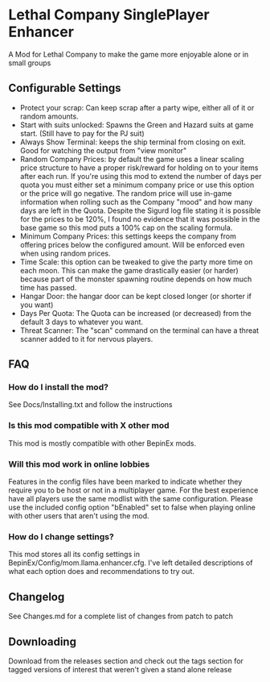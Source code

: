 # Lethal Company SinglePlayer Enhancer
A Mod for Lethal Company to make the game more enjoyable alone or in small groups

## Configurable Settings
*  Protect your scrap: Can keep scrap after a party wipe, either all of it or random amounts.
*  Start with suits unlocked: Spawns the Green and Hazard suits at game start. (Still have to pay for the PJ suit)
*  Always Show Terminal: keeps the ship terminal from closing on exit. Good for watching the output from "view monitor"
*  Random Company Prices: by default the game uses a linear scaling price structure to have a proper risk/reward for holding on to your items after each run. If you're using this mod to extend the number of days per quota you must either set a minimum company price or use this option or the price will go negative. The random price will use in-game information when rolling such as the Company "mood" and how many days are left in the Quota. Despite the Sigurd
log file stating it is possible for the prices to be 120%, I found no evidence that it was
possible in the base game so this mod puts a 100% cap on the scaling formula.
*  Minimum Company Prices: this settings keeps the company from offering prices below the configured amount. Will be enforced even when using random prices.
*  Time Scale: this option can be tweaked to give the party more time on each moon. This can make the game drastically easier (or harder) because part of the monster spawning routine depends on how much time has passed.
*  Hangar Door: the hangar door can be kept closed longer (or shorter if you want)
*  Days Per Quota: The Quota can be increased (or decreased) from the default 3 days to whatever you want.
*  Threat Scanner: The "scan" command on the terminal can have a threat scanner added to it for nervous players.

## FAQ

### How do I install the mod?
See Docs/Installing.txt and follow the instructions

### Is this mod compatible with X other mod
This mod is mostly compatible with other BepinEx mods.

### Will this mod work in online lobbies
Features in the config files have been marked to indicate whether they require you to be host or not in a multiplayer game. For the best experience have all players use the same modlist with the same configuration. Please use the included config option "bEnabled" set to false when playing online with other users that aren't using the mod.

### How do I change settings?
This mod stores all its config settings in BepinEx/Config/mom.llama.enhancer.cfg. I've left detailed descriptions of what each option does and recommendations to try out.

## Changelog

See Changes.md for a complete list of changes from patch to patch

## Downloading

Download from the releases section and check out the tags section for tagged versions of interest that weren't given a stand alone release